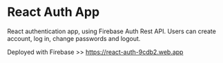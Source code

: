 # React Auth App

React authentication app, using Firebase Auth Rest API. Users can create account, log in, change passwords and logout.

Deployed with Firebase >> https://react-auth-9cdb2.web.app
